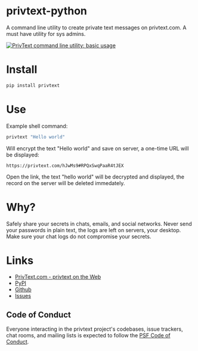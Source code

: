 # privtext-python

A command line utility to create private text messages on privtext.com. A must have utility for sys admins.

[![PrivText command line utility: basic usage](https://img.youtube.com/vi/9GYRzT3mYsc/0.jpg)](https://www.youtube.com/watch?v=9GYRzT3mYsc "Everything Is AWESOME")

# Install

```bash
pip install privtext
```

# Use

Example shell command:

```bash
privtext "Hello world"
```

Will encrypt the text "Hello world" and save on server, a one-time URL will be displayed:
```
https://privtext.com/hJwMs9#RPQxSwqPaaR4tJEX
```

Open the link, the text "hello world" will be decrypted and displayed, the record on the server will be deleted immedately.

# Why?

Safely share your secrets in chats, emails, and social networks. Never send your passwords in plain text, the logs are left on servers, your desktop. Make sure your chat logs do not compromise your secrets.

# Links

 - [PrivText.com - privtext on the Web](https://privtext.com/)
 - [PyPI](https://pypi.org/project/privtext)
 - [Github](https://github.com/privtext/privtext-python)
 - [Issues](https://github.com/privtext/privtext-python/issues)
 
## Code of Conduct

Everyone interacting in the privtext project's codebases, issue trackers, chat rooms, and mailing lists is expected to
follow the [PSF Code of Conduct](https://github.com/pypa/.github/blob/main/CODE_OF_CONDUCT.md).
